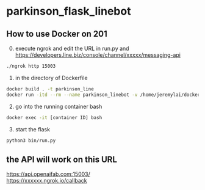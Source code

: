 # parkinson_flask_linebot
## How to use Docker on 201
0. execute ngrok and edit the URL in run.py and https://developers.line.biz/console/channel/xxxxx/messaging-api
```bash
./ngrok http 15003
```
1. in the directory of Dockerfile
```bash
docker build . -t parkinson_line  
docker run -itd --rm --name parkinson_linebot -v /home/jeremylai/docker_projects/parkinson_line/app:/workspace/parkinson -p 15003:15003 parkinson_line
```
2. go into the running container bash  
```bash
docker exec -it [container ID] bash
```
3. start the flask  
```bash
python3 bin/run.py
```
## the API will work on this URL
https://api.openaifab.com:15003/  
https://xxxxxx.ngrok.io/callback  
